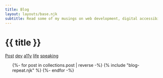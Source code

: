 ```yaml
---
title: Blog
layout: layouts/base.njk
subtitle: Read some of my musings on web development, digital accessibility, technology, learning...
---
```


<div class="container__blog">
  <h1 class="center">{{ title }}</h1>
  <!-- {%- if subtitle %}<p class="subtitle">{{ subtitle | safe }}</p>{% endif %} -->
  
  <p class="center">
    <span class="post__tag"><a href="/post">Post</a></span>
    <span class="post__tag"><a href="/blog/dev">dev</a></span>
    <span class="post__tag"><a href="/blog/a11y">a11y</a></span>
    <span class="post__tag"><a href="/blog/life">life</a></span>
    <span class="post__tag"><a href="/blog/speaking">speaking</a></span>
  </p>

  <ul class="listing">
  {%- for post in collections.post | reverse -%}
    {% include "blog-repeat.njk" %}
  {%- endfor -%}

  </ul>

</div>
